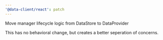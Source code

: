 ```yaml
---
'@data-client/react': patch
---
```


Move manager lifecycle logic from DataStore to DataProvider

This has no behavioral change, but creates a better seperation of concerns.